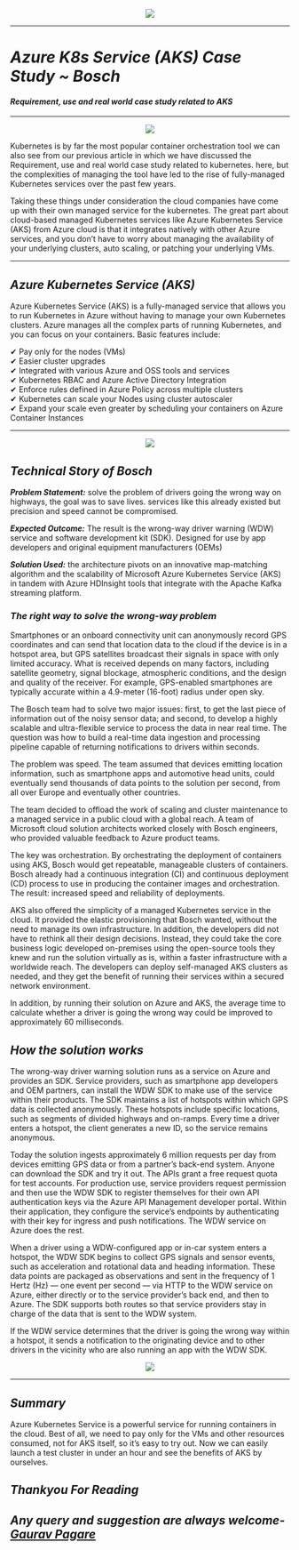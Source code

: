 <p align="center">
<img src="pictures/1.png">
</p>

***
# ***Azure K8s Service (AKS) Case Study ~ Bosch***
#### ***Requirement, use and real world case study related to AKS***
***

<p align="center">
<img src="pictures/2.png">
</p>

Kubernetes is by far the most popular container orchestration tool we can also see from our previous article in which we have discussed the Requirement, use and real world case study related to kubernetes. here, but the complexities of managing the tool have led to the rise of fully-managed Kubernetes services over the past few years.

Taking these things under consideration the cloud companies have come up with their own managed service for the kubernetes. The great part about cloud-based managed Kubernetes services like Azure Kubernetes Service (AKS) from Azure cloud is that it integrates natively with other Azure services, and you don’t have to worry about managing the availability of your underlying clusters, auto scaling, or patching your underlying VMs.

***

## *Azure Kubernetes Service (AKS)*

Azure Kubernetes Service (AKS) is a fully-managed service that allows you to run Kubernetes in Azure without having to manage your own Kubernetes clusters. Azure manages all the complex parts of running Kubernetes, and you can focus on your containers. Basic features include:

✔ Pay only for the nodes (VMs) </br>
✔ Easier cluster upgrades </br>
✔ Integrated with various Azure and OSS tools and services </br>
✔ Kubernetes RBAC and Azure Active Directory Integration </br>
✔ Enforce rules defined in Azure Policy across multiple clusters </br>
✔ Kubernetes can scale your Nodes using cluster autoscaler </br>
✔ Expand your scale even greater by scheduling your containers on Azure Container Instances </br>

***
<p align="center">
<img src="pictures/3.jpeg">
</p>

## *Technical Story of Bosch*

***Problem Statement:*** solve the problem of drivers going the wrong way on highways, the goal was to save lives. services like this already existed but precision and speed cannot be compromised.

***Expected Outcome:*** The result is the wrong-way driver warning (WDW) service and software development kit (SDK). Designed for use by app developers and original equipment manufacturers (OEMs)

***Solution Used:*** the architecture pivots on an innovative map-matching algorithm and the scalability of Microsoft Azure Kubernetes Service (AKS) in tandem with Azure HDInsight tools that integrate with the Apache Kafka streaming platform.

### *The right way to solve the wrong-way problem*

Smartphones or an onboard connectivity unit can anonymously record GPS coordinates and can send that location data to the cloud if the device is in a hotspot area, but GPS satellites broadcast their signals in space with only limited accuracy. What is received depends on many factors, including satellite geometry, signal blockage, atmospheric conditions, and the design and quality of the receiver. For example, GPS-enabled smartphones are typically accurate within a 4.9-meter (16-foot) radius under open sky.

The Bosch team had to solve two major issues: first, to get the last piece of information out of the noisy sensor data; and second, to develop a highly scalable and ultra-flexible service to process the data in near real time. The question was how to build a real-time data ingestion and processing pipeline capable of returning notifications to drivers within seconds.

The problem was speed. The team assumed that devices emitting location information, such as smartphone apps and automotive head units, could eventually send thousands of data points to the solution per second, from all over Europe and eventually other countries.

The team decided to offload the work of scaling and cluster maintenance to a managed service in a public cloud with a global reach. A team of Microsoft cloud solution architects worked closely with Bosch engineers, who provided valuable feedback to Azure product teams.

The key was orchestration. By orchestrating the deployment of containers using AKS, Bosch would get repeatable, manageable clusters of containers. Bosch already had a continuous integration (CI) and continuous deployment (CD) process to use in producing the container images and orchestration. The result: increased speed and reliability of deployments.

AKS also offered the simplicity of a managed Kubernetes service in the cloud. It provided the elastic provisioning that Bosch wanted, without the need to manage its own infrastructure. In addition, the developers did not have to rethink all their design decisions. Instead, they could take the core business logic developed on-premises using the open-source tools they knew and run the solution virtually as is, within a faster infrastructure with a worldwide reach. The developers can deploy self-managed AKS clusters as needed, and they get the benefit of running their services within a secured network environment.

In addition, by running their solution on Azure and AKS, the average time to calculate whether a driver is going the wrong way could be improved to approximately 60 milliseconds.

## *How the solution works*

The wrong-way driver warning solution runs as a service on Azure and provides an SDK. Service providers, such as smartphone app developers and OEM partners, can install the WDW SDK to make use of the service within their products. The SDK maintains a list of hotspots within which GPS data is collected anonymously. These hotspots include specific locations, such as segments of divided highways and on-ramps. Every time a driver enters a hotspot, the client generates a new ID, so the service remains anonymous.

Today the solution ingests approximately 6 million requests per day from devices emitting GPS data or from a partner’s back-end system. Anyone can download the SDK and try it out. The APIs grant a free request quota for test accounts. For production use, service providers request permission and then use the WDW SDK to register themselves for their own API authentication keys via the Azure API Management developer portal. Within their application, they configure the service’s endpoints by authenticating with their key for ingress and push notifications. The WDW service on Azure does the rest.

When a driver using a WDW-configured app or in-car system enters a hotspot, the WDW SDK begins to collect GPS signals and sensor events, such as acceleration and rotational data and heading information. These data points are packaged as observations and sent in the frequency of 1 Hertz (Hz) — one event per second — via HTTP to the WDW service on Azure, either directly or to the service provider’s back end, and then to Azure. The SDK supports both routes so that service providers stay in charge of the data that is sent to the WDW system.

If the WDW service determines that the driver is going the wrong way within a hotspot, it sends a notification to the originating device and to other drivers in the vicinity who are also running an app with the WDW SDK.

<p align="center">
<img src="pictures/4.png">
</p>

***

## *Summary*

Azure Kubernetes Service is a powerful service for running containers in the cloud. Best of all, we need to pay only for the VMs and other resources consumed, not for AKS itself, so it’s easy to try out. Now we can easily launch a test cluster in under an hour and see the benefits of AKS by ourselves.

## ***Thankyou For Reading***
## ***Any query and suggestion are always welcome- [Gaurav Pagare](https://www.linkedin.com/in/gaurav-pagare-8b721a193/)***
